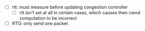 - [ ] rtt: must measure before updating congestion controller
  - [ ] rtt isn't set at all in certain cases, which causes then cwnd computation to be incorrect
- [ ] RTO: only send one packet
